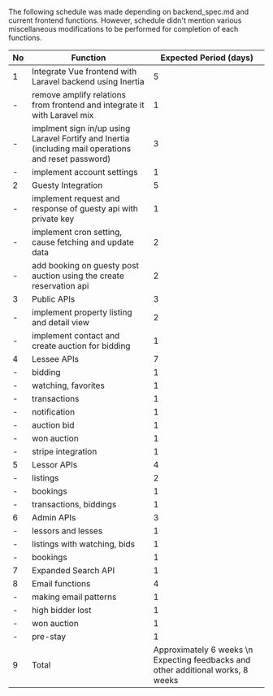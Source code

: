 The following schedule was made depending on backend_spec.md and current frontend functions. However, schedule didn't mention various miscellaneous modifications to be performed for completion of each functions.

No  | Function | Expected Period (days)
----| ---- | --------
1  | Integrate Vue frontend with Laravel backend using Inertia | 5
| - | remove amplify relations from frontend and integrate it with Laravel mix | 1
| - | implment sign in/up using Laravel Fortify and Inertia (including mail operations and reset password) | 3
| - | implement account settings | 1
2 | Guesty Integration | 5
| - | implement request and response of guesty api with private key | 1
| - | implement cron setting, cause fetching and update data | 2
| - | add booking on guesty post auction using the create reservation api | 2
3 | Public APIs | 3
| - | implement property listing and detail view | 2
| - | implement contact and create auction for bidding | 1
4 | Lessee APIs | 7
| - | bidding | 1
| - | watching, favorites | 1
| - | transactions | 1
| - | notification | 1
| - | auction bid | 1
| - | won auction | 1
| - | stripe integration | 1
5 | Lessor APIs | 4
| - | listings | 2
| - | bookings | 1
| - | transactions, biddings | 1
6 | Admin APIs | 3
| - | lessors and lesses | 1
| - | listings with watching, bids | 1
| - | bookings | 1
7 | Expanded Search API | 1
8 | Email functions | 4
| - | making email patterns | 1
| - | high bidder lost | 1
| - | won auction | 1
| - | pre-stay | 1
9 | Total | Approximately 6 weeks \n Expecting feedbacks and other additional works, 8 weeks